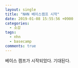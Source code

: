 ```yaml
---
layout: single
title: "NHN 베이스캠프 시작"
date: 2019-01-08 15:55:56 +0900
categories:
  - 소감
tags:
  - nhn
  - basecamp
comments: true
---
```

베이스 캠프가 시작되었다.
기대된다.

